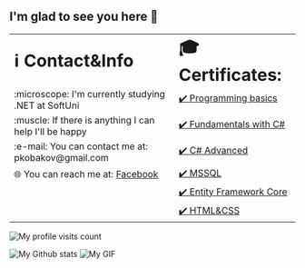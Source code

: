 ## I'm glad to see you here :wave: 

<table>
 <tr>
    <td><b style="font-size:30px; width: 50%;">ℹ️ Contact&Info</b></td>
    <td><b style="font-size:30px; width: 50%;">🎓 Certificates:</b></td>
 </tr>
 <tr>
    <td>:microscope: I'm currently studying .NET at SoftUni  </td>
    <td><a href="https://softuni.bg/certificates/details/109780/1a7a222c">✔️ Programming basics</a></td>
 </tr>
 <tr>
    <td>:muscle: If there is anything I can help I'll be happy</td>
    <td> <a href="https://softuni.bg/certificates/details/86146/0661048c">✔️ Fundamentals with C#</a></td>
 </tr>
 <tr>
   <td>:e-mail: You can contact me at: pkobakov@gmail.com</td>
  <td><a href="https://softuni.bg/certificates/details/173495/910d5e81">✔️ C# Advanced</td>
  </tr>
  <tr>
    <td>🌐 You can reach me at: <a href="https://www.facebook.com/petar.kobakov.5">Facebook</a></td>
    <td><a href="https://softuni.bg/certificates/details/158016/19683375">✔️ MSSQL</a></td
  </tr>
 <tr>
   <td></td>
   <td><a href="https://softuni.bg/certificates/details/102698/a23a76bb">✔️ Entity Framework Core</a></td></td>
 </tr>
  <tr>
    <td></td>
    <td><a href="https://softuni.bg/certificates/details/127639/f373ece8">✔️ HTML&CSS</a></td>
  </tr>
</table>

![My profile visits count](https://komarev.com/ghpvc/?username=pkobakov&color=blue)

![My Github stats](https://github-readme-stats.vercel.app/api?username=pkobakov&show_icons=true&theme=prussian)
![My GIF](https://media.giphy.com/media/qgQUggAC3Pfv687qPC/giphy.gif)


